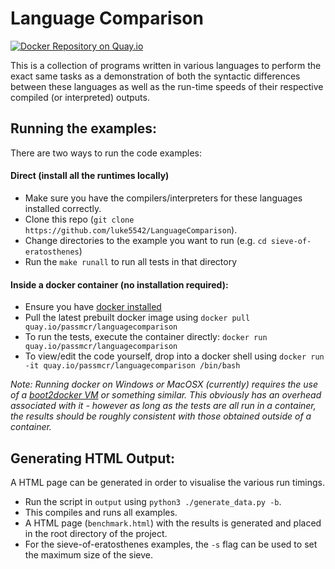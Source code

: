 # Language Comparison
[![Docker Repository on Quay.io](https://quay.io/repository/passmcr/languagecomparison/status "Docker Repository on Quay.io")](https://quay.io/repository/passmcr/languagecomparison)

This is a collection of programs written in various languages to perform the exact same tasks as a demonstration of both the syntactic differences between these languages as well as the run-time speeds of their respective compiled (or interpreted) outputs.

## Running the examples:
There are two ways to run the code examples:
#### Direct (install all the runtimes locally)
+ Make sure you have the compilers/interpreters for these languages installed correctly.
+ Clone this repo (`git clone https://github.com/luke5542/LanguageComparison`).
+ Change directories to the example you want to run (e.g. `cd sieve-of-eratosthenes`)
+ Run the `make runall` to run all tests in that directory

#### Inside a docker container (no installation required):
+ Ensure you have [docker installed](https://docs.docker.com/installation/)
+ Pull the latest prebuilt docker image using `docker pull quay.io/passmcr/languagecomparison`
+ To run the tests, execute the container directly: `docker run quay.io/passmcr/languagecomparison`
+ To view/edit the code yourself, drop into a docker shell using `docker run -it quay.io/passmcr/languagecomparison /bin/bash`

*Note: Running docker on Windows or MacOSX (currently) requires the use of a [boot2docker VM](http://boot2docker.io/) or something similar. This obviously has an overhead associated with it - however as long as the tests are all run in a container, the results should be roughly consistent with those obtained outside of a container.*

## Generating HTML Output:
A HTML page can be generated in order to visualise the various run timings.
+ Run the script in `output` using `python3 ./generate_data.py -b`.
+ This compiles and runs all examples.
+ A HTML page (`benchmark.html`) with the results is generated and placed in the root directory of the project.
+ For the sieve-of-eratosthenes examples, the `-s` flag can be used to set the maximum size of the sieve.
